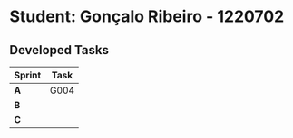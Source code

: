 # Student: Gonçalo Ribeiro - 1220702

## Developed Tasks

| Sprint | Task |
|--------|------|
| **A**  | G004 |
| **B**  |      |
| **C**  |      |


